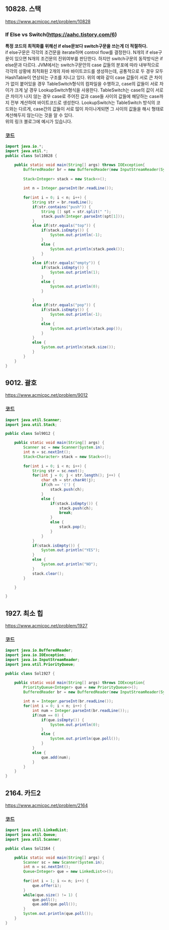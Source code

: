 ## 10828. 스택
https://www.acmicpc.net/problem/10828

### If Else vs Switch(https://aahc.tistory.com/6)
**특정 코드의 최적화를 위해선 if else문보다 switch구문을 쓰는게 더 적절하다.**   
if else구문은 각각의 조건문을 iterate하며 control flow를 결정한다.
N개의 if else구문이 있으면 N개의 조건문의 진위여부를 판단한다.
하지만 switch구문의 동작방식은 if else문과 다르다.
JVM에서는 switch구문안의 case 값들의 분포에 따라 내부적으로 각각의 상황에 최적화된 2개의 자바 바이트코드를 생성하는데, 공통적으로 두 경우 모두 HashTable이 연상되는 구조를 지니고 있다.
위의 예와 같이 case 값들이 서로 큰 차이가 없이 붙어있을 경우 TableSwitch형식의 컴파일을 수행하고, case의 값들이 서로 차이가 크게 날 경우 LookupSwitch형식을 사용한다. 
TableSwitch는 case의 값이 서로 큰 차이가 나지 않는 경우 case로 주어진 값과 case들 사이의 값들에 해당하는 case까지 전부 계산하여 바이트코드로 생성한다.
LookupSwitch는 TableSwitch 방식의 코드와는 다르게, case간의 값들이 서로 많이 차이나게되면 그 사이의 값들을 해시 형태로 계산해두지 않는다는 것을 알 수 있다.   
위의 링크 블로그에 예시가 있습니다.


### 코드

```java
import java.io.*;
import java.util.*;
public class Sol10828 {

	public static void main(String[] args) throws IOException{
		BufferedReader br = new BufferedReader(new InputStreamReader(System.in));
		
		Stack<Integer> stack = new Stack<>();
		
		int n = Integer.parseInt(br.readLine());
		
		for(int i = 0; i < n; i++) {
			String str = br.readLine();
			if(str.contains("push")) {
				String [] spt = str.split(" ");
				stack.push(Integer.parseInt(spt[1]));
			}
			else if(str.equals("top")) {
				if(stack.isEmpty()) {
					System.out.println(-1);
				}
				else {
					System.out.println(stack.peek());
				}
			}
			else if(str.equals("empty")) {
				if(stack.isEmpty()) {
					System.out.println(1);
				}
				else {
					System.out.println(0);
				}
				
			}
			else if(str.equals("pop")) {
				if(stack.isEmpty()) {
					System.out.println(-1);
				}
				else {
					System.out.println(stack.pop());
				}
			}
			else {
				System.out.println(stack.size());
			}
		}	
	}
}

```

## 9012. 괄호
https://www.acmicpc.net/problem/9012

### 코드

```java
import java.util.Scanner;
import java.util.Stack;

public class Sol9012 {

	public static void main(String[] args) {
		Scanner sc = new Scanner(System.in);
		int n = sc.nextInt();
		Stack<Character> stack = new Stack<>();
		
		for(int i = 0; i < n; i++) {
			String str = sc.next();
			for(int j = 0; j < str.length(); j++) {
				char ch = str.charAt(j);
				if(ch == '(') {
					stack.push(ch);
				}
				else {
					if(stack.isEmpty()) {
						stack.push(ch);
						break;
					}
					else {
						stack.pop();
					}
				}
			}
			if(stack.isEmpty()) {
				System.out.println("YES");
			}
			else {
				System.out.println("NO");
			}
			stack.clear();
		}

	}

}

```

## 1927. 최소 힙
https://www.acmicpc.net/problem/1927

### 코드

```java
import java.io.BufferedReader;
import java.io.IOException;
import java.io.InputStreamReader;
import java.util.PriorityQueue;

public class Sol1927 {

	public static void main(String[] args) throws IOException{
		PriorityQueue<Integer> que = new PriorityQueue<>();
		BufferedReader br = new BufferedReader(new InputStreamReader(System.in));
		
		int n = Integer.parseInt(br.readLine());
		for(int i = 0; i < n; i++) {
			int num = Integer.parseInt(br.readLine());;
			if(num == 0) {
				if(que.isEmpty()) {
					System.out.println(0);
				}
				else {
					System.out.println(que.poll());
				}
			}
			else {
				que.add(num);
			}
		}
	}
}
```

## 2164. 카드2
https://www.acmicpc.net/problem/2164

### 코드

```java
import java.util.LinkedList;
import java.util.Queue;
import java.util.Scanner;

public class Sol2164 {

	public static void main(String[] args) {
		Scanner sc = new Scanner(System.in);
		int n = sc.nextInt();
		Queue<Integer> que = new LinkedList<>();
		
		for(int i = 1; i <= n; i++) {
			que.offer(i);
		}
		while(que.size() != 1) {
			que.poll();
			que.add(que.poll());
		}
		System.out.println(que.poll());
	}
}
```
